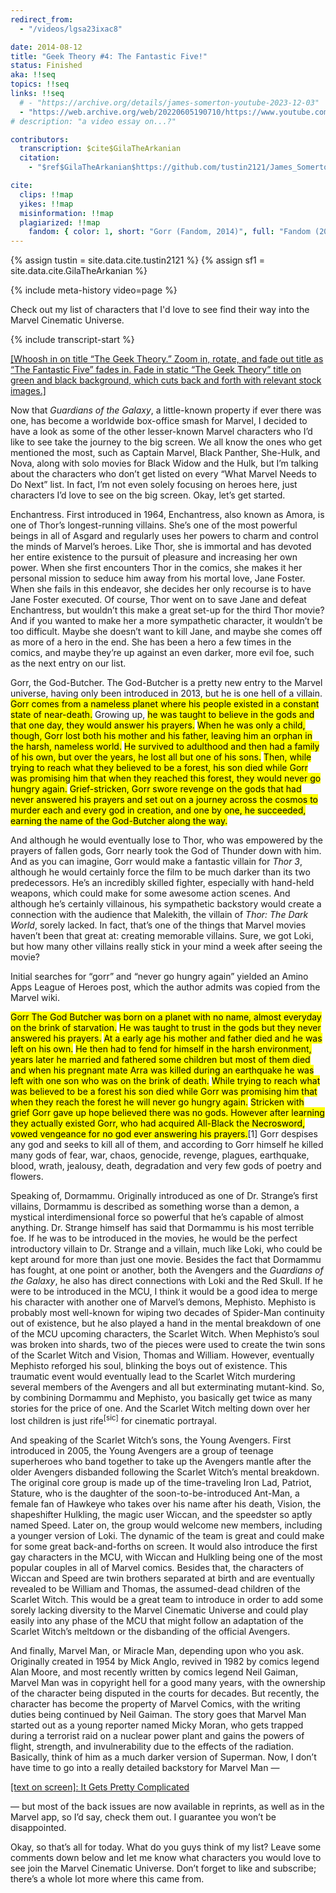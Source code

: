 ```yaml
---
redirect_from:
  - "/videos/lgsa23ixac8"

date: 2014-08-12
title: "Geek Theory #4: The Fantastic Five!"
status: Finished
aka: !!seq
topics: !!seq
links: !!seq
  # - "https://archive.org/details/james-somerton-youtube-2023-12-03"
  - "https://web.archive.org/web/20220605190710/https://www.youtube.com/watch?v=Lgsa23IXac8"
# description: "a video essay on...?"

contributors:
  transcription: $cite$GilaTheArkanian
  citation: 
    - "$ref$GilaTheArkanian$https://github.com/tustin2121/James_Somerton_Transcripts/issues/137"

cite:
  clips: !!map
  yikes: !!map
  misinformation: !!map
  plagiarized: !!map
    fandom: { color: 1, short: "Gorr (Fandom, 2014)", full: "Fandom (2014, Jul 7). <em>Gorr (Earth-616)</em> [Article]. Retrieved Apr 18, 2024, from", url: "https://marvel.fandom.com/wiki/Gorr_(Earth-616)?oldid=2755351" }
---
```

{% assign tustin = site.data.cite.tustin2121 %}
{% assign sf1 = site.data.cite.GilaTheArkanian %}

<compare>
{% include meta-history video=page %}
<credits class="desc">

Check out my list of characters that I'd love to see find their way into the Marvel Cinematic Universe.

</credits>
</compare>

{% include transcript-start %}

<compare>
<james {% include timecode %}>

<u>[Whoosh in on title “The Geek Theory.” Zoom in, rotate, and fade out title as “The Fantastic Five” fades in. Fade in static “The Geek Theory” title on green and black background, which cuts back and forth with relevant stock images.]</u>

Now that *Guardians of the Galaxy*, a little-known property if ever there was one, has become a worldwide box-office smash for Marvel, I decided to have a look as some of the other lesser-known Marvel characters who I’d like to see take the journey to the big screen. We all know the ones who get mentioned the most, such as Captain Marvel, Black Panther, She-Hulk, and Nova, along with solo movies for Black Widow and the Hulk, but I’m talking about the characters who don’t get listed on every “What Marvel Needs to Do Next” list. In fact, I’m not even solely focusing on heroes here, just characters I’d love to see on the big screen. Okay, let’s get started.

</james>
<from></from>
<james {% include timecode %}>

Enchantress. First introduced in 1964, Enchantress, also known as Amora, is one of Thor’s longest-running villains. She’s one of the most powerful beings in all of Asgard and regularly uses her powers to charm and control the minds of Marvel’s heroes. Like Thor, she is immortal and has devoted her entire existence to the pursuit of pleasure and increasing her own power. When she first encounters Thor in the comics, she makes it her personal mission to seduce him away from his mortal love, Jane Foster. When she fails in this endeavor, she decides her only recourse is to have Jane Foster executed. Of course, Thor went on to save Jane and defeat Enchantress, but wouldn’t this make a great set-up for the third Thor movie? And if you wanted to make her a more sympathetic character, it wouldn’t be too difficult. Maybe she doesn’t want to kill Jane, and maybe she comes off as more of a hero in the end. She has been a hero a few times in the comics, and maybe they’re up against an even darker, more evil foe, such as the next entry on our list.

</james>
<from></from>
<james span=2 {% include timecode %}>

Gorr, the God-Butcher. The God-Butcher is a pretty new entry to the Marvel universe, having only been introduced in 2013, but he is one hell of a villain. <mark>Gorr comes from a nameless planet where his people existed in a constant state of near-death.</mark> Growing up, <mark>he was taught to believe in the gods and that one day, they would answer his prayers.</mark> <mark>When he was only a child, though, Gorr lost both his mother and his father, leaving him an orphan in the harsh, nameless world.</mark> <mark>He survived to adulthood and then had a family of his own, but over the years, he lost all but one of his sons.</mark> <mark>Then, while trying to reach what they believed to be a forest, his son died while Gorr was promising him that when they reached this forest, they would never go hungry again.</mark> <mark>Grief-stricken, Gorr swore revenge on the gods that had never answered his prayers and set out on a journey across the cosmos to murder each and every god in creation, and one by one, he succeeded, earning the name of the God-Butcher along the way.</mark> 

And although he would eventually lose to Thor, who was empowered by the prayers of fallen gods, Gorr nearly took the God of Thunder down with him. And as you can imagine, Gorr would make a fantastic villain for *Thor 3*, although he would certainly force the film to be much darker than its two predecessors. He’s an incredibly skilled fighter, especially with hand-held weapons, which could make for some awesome action scenes. And although he’s certainly villainous, his sympathetic backstory would create a connection with the audience that Malekith, the villain of *Thor: The Dark World*, sorely lacked. In fact, that’s one of the things that Marvel movies haven’t been that great at: creating memorable villains. Sure, we got Loki, but how many other villains really stick in your mind a week after seeing the movie?

</james>
<comment {% include commenter for=sf1 %}>

Initial searches for “gorr” and “never go hungry again” yielded an Amino Apps League of Heroes post, which the author admits was copied from the Marvel wiki.

</comment>
<from {% include citation for=page.cite.plagiarized.fandom at="¶ 1" %}>

<mark>Gorr The God Butcher was born on a planet with no name, almost everyday on the brink of starvation.</mark> <mark>He was taught to trust in the gods but they never answered his prayers.</mark> <mark>At a early age his mother and father died and he was left on his own.</mark> <mark>He then had to fend for himself in the harsh environment, years later he married and fathered some children but most of them died and when his pregnant mate Arra was killed during an earthquake he was left with one son who was on the brink of death.</mark> <mark>While trying to reach what was believed to be a forest his son died while Gorr was promising him that when they reach the forest he will never go hungry again.</mark> <mark>Stricken with grief Gorr gave up hope believed there was no gods. However after learning they actually existed Gorr, who had acquired All-Black the Necrosword, vowed vengeance for no god ever answering his prayers.</mark>[1] Gorr despises any god and seeks to kill all of them, and according to Gorr himself he killed many gods of fear, war, chaos, genocide, revenge, plagues, earthquake, blood, wrath, jealousy, death, degradation and very few gods of poetry and flowers.

</from>
<james {% include timecode %}>

Speaking of, Dormammu. Originally introduced as one of Dr. Strange’s first villains, Dormammu is described as something worse than a demon, a mystical interdimensional force so powerful that he’s capable of almost anything. Dr. Strange himself has said that Dormammu is his most terrible foe. If he was to be introduced in the movies, he would be the perfect introductory villain to Dr. Strange and a villain, much like Loki, who could be kept around for more than just one movie. Besides the fact that Dormammu has fought, at one point or another, both the Avengers and the *Guardians of the Galaxy*, he also has direct connections with Loki and the Red Skull. If he were to be introduced in the MCU, I think it would be a good idea to merge his character with another one of Marvel’s demons, Mephisto. Mephisto is probably most well-known for wiping two decades of Spider-Man continuity out of existence, but he also played a hand in the mental breakdown of one of the MCU upcoming characters, the Scarlet Witch. When Mephisto’s soul was broken into shards, two of the pieces were used to create the twin sons of the Scarlet Witch and Vision, Thomas and William. However, eventually Mephisto reforged his soul, blinking the boys out of existence. This traumatic event would eventually lead to the Scarlet Witch murdering several members of the Avengers and all but exterminating mutant-kind. So, by combining Dormammu and Mephisto, you basically get twice as many stories for the price of one. And the Scarlet Witch melting down over her lost children is just rife<sup cn>[sic]</sup> for cinematic portrayal.

</james>
<from></from>
<james {% include timecode %}>

And speaking of the Scarlet Witch’s sons, the Young Avengers. First introduced in 2005, the Young Avengers are a group of teenage superheroes who band together to take up the Avengers mantle after the older Avengers disbanded following the Scarlet Witch’s mental breakdown. The original core group is made up of the time-traveling Iron Lad, Patriot, Stature, who is the daughter of the soon-to-be-introduced Ant-Man, a female fan of Hawkeye who takes over his name after his death, Vision, the shapeshifter Hulkling, the magic user Wiccan, and the speedster so aptly named Speed. Later on, the group would welcome new members, including a younger version of Loki. The dynamic of the team is great and could make for some great back-and-forths on screen. It would also introduce the first gay characters in the MCU, with Wiccan and Hulkling being one of the most popular couples in all of Marvel comics. Besides that, the characters of Wiccan and Speed are twin brothers separated at birth and are eventually revealed to be William and Thomas, the assumed-dead children of the Scarlet Witch. This would be a great team to introduce in order to add some sorely lacking diversity to the Marvel Cinematic Universe and could play easily into any phase of the MCU that might follow an adaptation of the Scarlet Witch’s meltdown or the disbanding of the official Avengers.

</james>
<from></from>
<james {% include timecode %}>

And finally, Marvel Man, or Miracle Man, depending upon who you ask. Originally created in 1954 by Mick Anglo, revived in 1982 by comics legend Alan Moore, and most recently written by comics legend Neil Gaiman, Marvel Man was in copyright hell for a good many years, with the ownership of the character being disputed in the courts for decades. But recently, the character has become the property of Marvel Comics, with the writing duties being continued by Neil Gaiman. The story goes that Marvel Man started out as a young reporter named Micky Moran, who gets trapped during a terrorist raid on a nuclear power plant and gains the powers of flight, strength, and invulnerability due to the effects of the radiation. Basically, think of him as a much darker version of Superman. Now, I don’t have time to go into a really detailed backstory for Marvel Man &mdash;

<u>[text on screen]: It Gets Pretty Complicated</u> 

&mdash; but most of the back issues are now available in reprints, as well as in the Marvel app, so I’d say, check them out. I guarantee you won’t be disappointed.

</james>
<from></from>
<james {% include timecode %}>

Okay, so that’s all for today. What do you guys think of my list? Leave some comments down below and let me know what characters you would love to see join the Marvel Cinematic Universe. Don’t forget to like and subscribe; there’s a whole lot more where this came from.

</james>
<from></from>
</compare>


